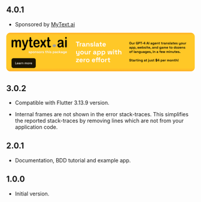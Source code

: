 ## 4.0.1

* Sponsored by [MyText.ai](https://mytext.ai)

[![](./example/SponsoredByMyTextAi.png)](https://mytext.ai)

## 3.0.2

* Compatible with Flutter 3.13.9 version.

* Internal frames are not shown in the error stack-traces. This simplifies the reported stack-traces
  by removing lines which are not from your application code.

## 2.0.1

* Documentation, BDD tutorial and example app.

## 1.0.0

* Initial version.
